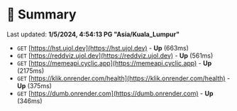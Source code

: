 # 📖 Summary
Last updated: **1/5/2024, 4:54:13 PG "Asia/Kuala_Lumpur"**

- `GET` [https://hst.ujol.dev](https://hst.ujol.dev) - **Up** (663ms)
- `GET` [https://reddviz.ujol.dev](https://reddviz.ujol.dev) - **Up** (561ms)
- `GET` [https://memeapi.cyclic.app](https://memeapi.cyclic.app) - **Up** (2175ms)
- `GET` [https://klik.onrender.com/health](https://klik.onrender.com/health) - **Up** (375ms)
- `GET` [https://dumb.onrender.com](https://dumb.onrender.com) - **Up** (346ms)
